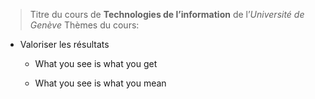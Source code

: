 >Titre du cours de **Technologies de l’information** de l’*Université de Genève*
>Thèmes du cours:

* Valoriser les résultats

    * What you see is what you get

    * What you see is what you mean
